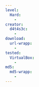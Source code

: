 ```yaml
---
level:
  Hard:
    -
creator:
  d4t4s3c:
    -
download:
  url-wrapp:
    -
tested:
  VirtualBox:
    -
md5:
  md5-wrapp:
    -
---
```

